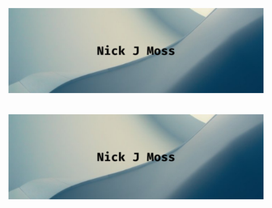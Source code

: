 ![nick j moss header](https://raw.githubusercontent.com/nickjmoss/nickjmoss/main/Nick%20J%20Moss.png)
<h1><img src='https://raw.githubusercontent.com/nickjmoss/nickjmoss/main/Nick%20J%20Moss.png'><h1>

<!--
**nickjmoss/nickjmoss** is a ✨ _special_ ✨ repository because its `README.md` (this file) appears on your GitHub profile.

Here are some ideas to get you started:

- 🔭 I’m currently working on ...
- 🌱 I’m currently learning ...
- 👯 I’m looking to collaborate on ...
- 🤔 I’m looking for help with ...
- 💬 Ask me about ...
- 📫 How to reach me: ...
- 😄 Pronouns: ...
- ⚡ Fun fact: ...
-->
